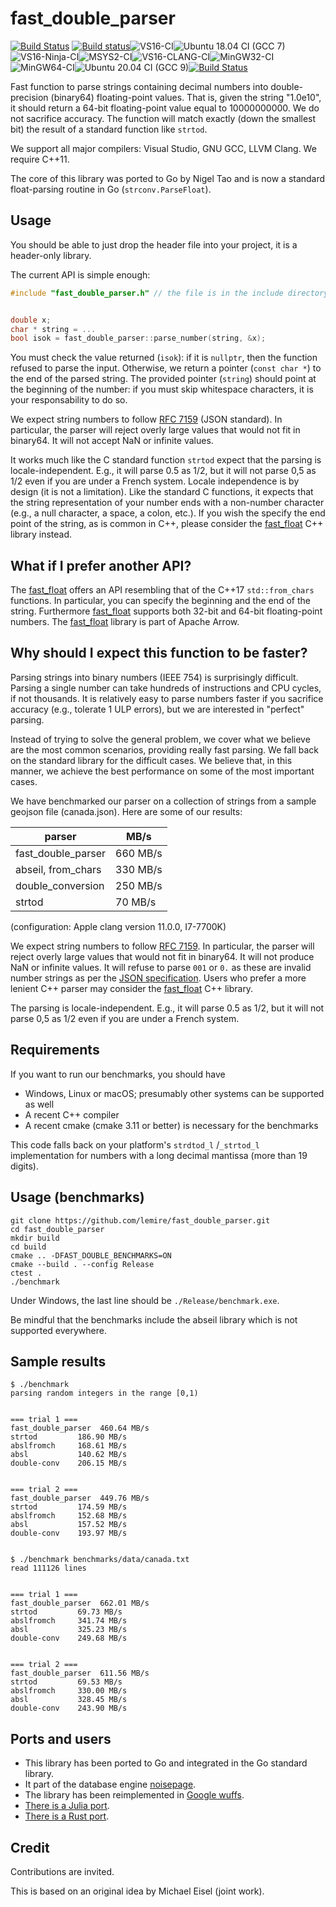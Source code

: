# fast_double_parser
[![Build Status](https://cloud.drone.io/api/badges/lemire/fast_double_parser/status.svg)](https://cloud.drone.io/lemire/fast_double_parser) [![Build status](https://ci.appveyor.com/api/projects/status/y7215jgem4ggswnj/branch/master?svg=true)](https://ci.appveyor.com/project/lemire/fast-double-parser/branch/master)![VS16-CI](https://github.com/lemire/fast_double_parser/workflows/VS16-CI/badge.svg)![Ubuntu 18.04 CI (GCC 7)](https://github.com/lemire/fast_double_parser/workflows/Ubuntu%2018.04%20CI%20(GCC%207)/badge.svg)![VS16-Ninja-CI](https://github.com/lemire/fast_double_parser/workflows/VS16-Ninja-CI/badge.svg)![MSYS2-CI](https://github.com/lemire/fast_double_parser/workflows/MSYS2-CI/badge.svg)![VS16-CLANG-CI](https://github.com/lemire/fast_double_parser/workflows/VS16-CLANG-CI/badge.svg)![MinGW32-CI](https://github.com/lemire/fast_double_parser/workflows/MinGW32-CI/badge.svg)![MinGW64-CI](https://github.com/lemire/fast_double_parser/workflows/MinGW64-CI/badge.svg)![Ubuntu 20.04 CI (GCC 9)](https://github.com/lemire/fast_double_parser/workflows/Ubuntu%2020.04%20CI%20(GCC%209)/badge.svg)[![Build Status](https://api.cirrus-ci.com/github/lemire/fast_double_parser.svg)](https://cirrus-ci.com/github/lemire/fast_double_parser)


Fast function to parse strings containing decimal numbers into double-precision (binary64) floating-point values.  That is, given the string "1.0e10", it should return a 64-bit floating-point value equal to 10000000000. We do not sacrifice accuracy. The function will match exactly (down the smallest bit) the result of a standard function like `strtod`.

We support all major compilers: Visual Studio, GNU GCC, LLVM Clang. We require C++11.

The core of this library was ported to Go by Nigel Tao and is now a standard float-parsing routine in Go (`strconv.ParseFloat`).


## Usage

You should be able to just drop  the header file into your project, it is a header-only library.


The current API is simple enough:

```C++
#include "fast_double_parser.h" // the file is in the include directory


double x;
char * string = ...
bool isok = fast_double_parser::parse_number(string, &x);
```

You must check the value returned (`isok`): if it is `nullptr`, then the function refused to parse the input.
Otherwise, we return a pointer (`const char *`) to the end of the parsed string. The provided 
pointer (`string`) should point at the beginning of the number: if you must skip whitespace characters, 
it is your responsability to do so.


We expect string numbers to follow [RFC 7159](https://tools.ietf.org/html/rfc7159) (JSON standard). In particular,
the parser will reject overly large values that would not fit in binary64. It will not accept
NaN or infinite values.

It works much like the C standard function `strtod` expect that the parsing is locale-independent. E.g., it will parse 0.5 as 1/2, but it will not parse 0,5 as
1/2 even if you are under a French system. Locale independence is by design (it is not a limitation). Like the standard C functions, it expects that the string 
representation of your number ends with a non-number character (e.g., a null character, a space, a colon, etc.). If you wish the specify the end point of the string, as is common in C++, please consider the [fast_float](https://github.com/lemire/fast_float) C++ library instead. 

## What if I prefer another API?

The [fast_float](https://github.com/lemire/fast_float) offers an API resembling that of the C++17 `std::from_chars` functions. In particular, you can specify the beginning and the end of the string.
Furthermore [fast_float](https://github.com/lemire/fast_float) supports both 32-bit and 64-bit floating-point numbers. The  [fast_float](https://github.com/lemire/fast_float) library is part of Apache Arrow.

## Why should I expect this function to be faster?

Parsing strings into binary numbers (IEEE 754) is surprisingly difficult. Parsing a single number can take hundreds of instructions and CPU cycles, if not thousands. It is relatively easy to parse numbers faster if you sacrifice accuracy (e.g., tolerate 1 ULP errors), but we are interested in "perfect" parsing.

Instead of trying to solve the general problem, we cover what we believe are the most common scenarios, providing really fast parsing. We fall back on the standard library for the difficult cases. We believe that, in this manner, we achieve the best performance on some of the most important cases. 

We have benchmarked our parser on a collection of strings from a sample geojson file (canada.json). Here are some of our results:


| parser                                | MB/s |
| ------------------------------------- | ---- |
| fast_double_parser                    | 660 MB/s  |
| abseil, from_chars                    | 330 MB/s |
| double_conversion                     | 250 MB/s |
| strtod                    | 70 MB/s |

(configuration: Apple clang version 11.0.0, I7-7700K)

We expect string numbers to follow [RFC 7159](https://tools.ietf.org/html/rfc7159). In particular,
the parser will reject overly large values that would not fit in binary64. It will not produce
NaN or infinite values. It will refuse to parse `001` or `0.` as these are invalid number strings as
per the [JSON specification](https://tools.ietf.org/html/rfc7159). Users who prefer a more
lenient C++ parser may consider the [fast_float](https://github.com/lemire/fast_float) C++ library.

The parsing is locale-independent. E.g., it will parse 0.5 as 1/2, but it will not parse 0,5 as
1/2 even if you are under a French system.


## Requirements


If you want to run our benchmarks, you should have

- Windows, Linux or macOS; presumably other systems can be supported as well
- A recent C++ compiler
- A recent cmake (cmake 3.11 or better) is necessary for the benchmarks 

This code falls back on your platform's `strdtod_l` /`_strtod_l` implementation for numbers with a long decimal mantissa (more than 19 digits).

## Usage (benchmarks)

```
git clone https://github.com/lemire/fast_double_parser.git
cd fast_double_parser
mkdir build
cd build
cmake .. -DFAST_DOUBLE_BENCHMARKS=ON
cmake --build . --config Release  
ctest .
./benchmark
```
Under Windows, the last line should be `./Release/benchmark.exe`.

Be mindful that the benchmarks include the abseil library which is not supported everywhere.

## Sample results


```
$ ./benchmark 
parsing random integers in the range [0,1)


=== trial 1 ===
fast_double_parser  460.64 MB/s
strtod         186.90 MB/s
abslfromch     168.61 MB/s
absl           140.62 MB/s
double-conv    206.15 MB/s


=== trial 2 ===
fast_double_parser  449.76 MB/s
strtod         174.59 MB/s
abslfromch     152.68 MB/s
absl           157.52 MB/s
double-conv    193.97 MB/s


```

```
$ ./benchmark benchmarks/data/canada.txt
read 111126 lines 


=== trial 1 ===
fast_double_parser  662.01 MB/s
strtod         69.73 MB/s
abslfromch     341.74 MB/s
absl           325.23 MB/s
double-conv    249.68 MB/s


=== trial 2 ===
fast_double_parser  611.56 MB/s
strtod         69.53 MB/s
abslfromch     330.00 MB/s
absl           328.45 MB/s
double-conv    243.90 MB/s
```


## Ports and users

- This library has been ported to Go and integrated in the Go standard library.
- It part of the database engine [noisepage](https://github.com/cmu-db/noisepage). 
- The library has been reimplemented in [Google wuffs](https://github.com/google/wuffs/).
- [There is a Julia port](https://github.com/JuliaData/Parsers.jl).
- [There is a Rust port](https://github.com/ezrosent/frawk/tree/master/src/runtime/float_parse).

## Credit

Contributions are invited.

This is based on an original idea by Michael Eisel (joint work).
